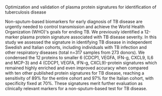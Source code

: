 Optimization and validation of plasma protein signatures for identification of tuberculosis disease 

Non-sputum-based biomarkers for early diagnosis of TB disease are urgently needed to control transmission and achieve the World Health Organization (WHO)'s goals for ending TB. We previously identified a 12-marker plasma protein signature associated with TB disease severity. In this study we assessed the signature in identifying TB disease in independent Swedish and Italian cohorts, including individuals with TB infection and other respiratory diseases (total n=317 samples from 273 donors). We condensed the 12 proteins to smaller 6 (CDCP1, VEGFA, IFN-g, CXCL9, IL6 and MCP-3) and 4 (CDCP1, VEGFA, IFN-g, CXCL9)-protein signatures which remained highly enriched and even improved accuracy when compared with ten other published protein signatures for TB disease, reaching a sensitivity of 89% for the entire cohort and 97% for the Italian cohort, with specificity fixed at 70%. These signatures merit further evaluation as clinically relevant markers for a non-sputum-based test for TB disease. 
